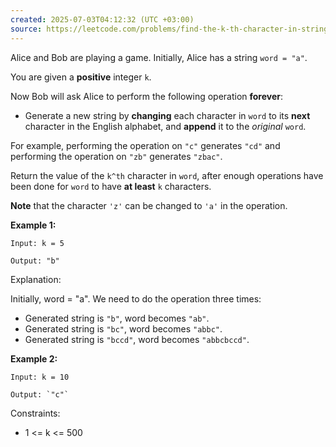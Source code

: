 ```yaml
---
created: 2025-07-03T04:12:32 (UTC +03:00)
source: https://leetcode.com/problems/find-the-k-th-character-in-string-game-i/description/?envType=daily-question&envId=2025-07-03
---
```

Alice and Bob are playing a game. Initially, Alice has a string `word = "a"`.

You are given a **positive** integer `k`.

Now Bob will ask Alice to perform the following operation **forever**:

* Generate a new string by **changing** each character in `word` to its **next** character in the English alphabet, and **append** it to the *original* `word`.

For example, performing the operation on `"c"` generates `"cd"` and performing the operation on `"zb"` generates `"zbac"`.

Return the value of the `k^th` character in `word`, after enough operations have been done for `word` to have **at least** `k` characters.

**Note** that the character `'z'` can be changed to `'a'` in the operation.


**Example 1:**

    Input: k = 5

    Output: "b"

Explanation:

Initially, word = "a". We need to do the operation three times:

* Generated string is `"b"`, word becomes `"ab"`.
* Generated string is `"bc"`, word becomes `"abbc"`.
* Generated string is `"bccd"`, word becomes `"abbcbccd"`.


**Example 2:**

    Input: k = 10

    Output: `"c"`


Constraints:

* 1 <= k <= 500
